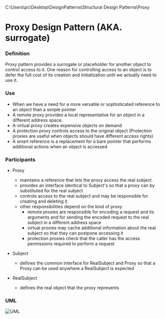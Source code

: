 C:\Users\pc\Desktop\DesignPatterns\Structural Design Patterns\Proxy

# Proxy Design Pattern (AKA. surrogate)

### Definition

Proxy pattern provides a surrogate or placeholder for another object to control access to it.
One reason for controlling access to an object is to defer the full cost of its creation and initialization until we actually need to use it.


### Use

- When we have a need for a more versatile or sophisticated reference to an object than a simple pointer
- A remote proxy provides a local representative for an object in a different address space.
- A virtual proxy creates expensive objects on demand
- A protection proxy controls access to the original object (Protection proxies are useful when objects should have different access rights)
- A smart reference is a replacement for a bare pointer that performs additional actions when an object is accessed

### Participants

- Proxy
  - maintains a reference that lets the proxy access the real subject. 
  - provides an interface identical to Subject's so that a proxy can by substituted for the real subject
  - controls access to the real subject and may be responsible for creating and deleting it
  - other responsibilities depend on the kind of proxy
    - remote proxies are responsible for encoding a request and its arguments and for sending the encoded request to the real subject in a different address space
    - virtual proxies may cache additional information about the real subject so that they can postpone accessing it
    - protection proxies check that the caller has the access permissions required to perform a request

- Subject
  - defines the common interface for RealSubject and Proxy so that a Proxy can be used anywhere a RealSubject is expected

- RealSubject
  - defines the real object that the proxy represents

### UML

![UML](https://user-images.githubusercontent.com/45321513/196161472-da3f9c37-76de-4d1c-b59a-4e767199bfc5.jpeg)

